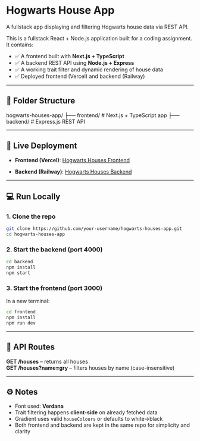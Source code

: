 # Hogwarts House App
A fullstack app displaying and filtering Hogwarts house data via REST API.

This is a fullstack React + Node.js application built for a coding assignment.  
It contains:

- ✅ A frontend built with **Next.js + TypeScript**
- ✅ A backend REST API using **Node.js + Express**
- ✅ A working trait filter and dynamic rendering of house data
- ✅ Deployed frontend (Vercel) and backend (Railway)

---

## 📁 Folder Structure

hogwarts-houses-app/
├── frontend/   # Next.js + TypeScript app
├── backend/    # Express.js REST API

---

## 🚀 Live Deployment

- **Frontend (Vercel)**: [Hogwarts Houses Frontend](http://hogwarts-houses-app.vercel.app/)

- **Backend (Railway)**: [Hogwarts Houses Backend](https://hogwarts-houses-app-production.up.railway.app/houses)

---

## 💻 Run Locally

### 1. Clone the repo
```bash
git clone https://github.com/your-username/hogwarts-houses-app.git
cd hogwarts-houses-app
```

### 2. Start the backend (port 4000)
```bash
cd backend
npm install
npm start
```

### 3. Start the frontend (port 3000)
In a new terminal:
```bash
cd frontend
npm install
npm run dev
```

---

## 🔁 API Routes

**GET /houses** – returns all houses  
**GET /houses?name=gry** – filters houses by name (case-insensitive)

---

## ⚙️ Notes

- Font used: **Verdana**
- Trait filtering happens **client-side** on already fetched data
- Gradient uses valid `houseColours` or defaults to white→black
- Both frontend and backend are kept in the same repo for simplicity and clarity
